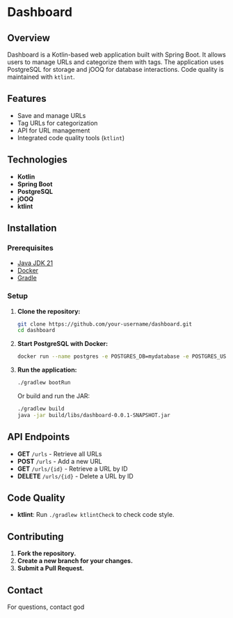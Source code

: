 # Dashboard

## Overview

Dashboard is a Kotlin-based web application built with Spring Boot. It allows users to manage URLs and categorize them with tags. The application uses PostgreSQL for storage and jOOQ for database interactions. Code quality is maintained with `ktlint`.

## Features

- Save and manage URLs
- Tag URLs for categorization
- API for URL management
- Integrated code quality tools (`ktlint`)

## Technologies

- **Kotlin**
- **Spring Boot**
- **PostgreSQL**
- **jOOQ**
- **ktlint**

## Installation

### Prerequisites

- [Java JDK 21](https://www.oracle.com/java/technologies/javase-jdk21-downloads.html)
- [Docker](https://www.docker.com/products/docker-desktop)
- [Gradle](https://gradle.org/install/)

### Setup

1. **Clone the repository:**

    ```bash
    git clone https://github.com/your-username/dashboard.git
    cd dashboard
    ```

2. **Start PostgreSQL with Docker:**

    ```bash
    docker run --name postgres -e POSTGRES_DB=mydatabase -e POSTGRES_USER=myuser -e POSTGRES_PASSWORD=secret -p 5432:5432 -d postgres:latest
    ```

3. **Run the application:**

    ```bash
    ./gradlew bootRun
    ```

   Or build and run the JAR:

    ```bash
    ./gradlew build
    java -jar build/libs/dashboard-0.0.1-SNAPSHOT.jar
    ```

## API Endpoints

- **GET** `/urls` - Retrieve all URLs
- **POST** `/urls` - Add a new URL
- **GET** `/urls/{id}` - Retrieve a URL by ID
- **DELETE** `/urls/{id}` - Delete a URL by ID

## Code Quality

- **ktlint**: Run `./gradlew ktlintCheck` to check code style.

## Contributing

1. **Fork the repository.**
2. **Create a new branch for your changes.**
3. **Submit a Pull Request.**

## Contact

For questions, contact god

